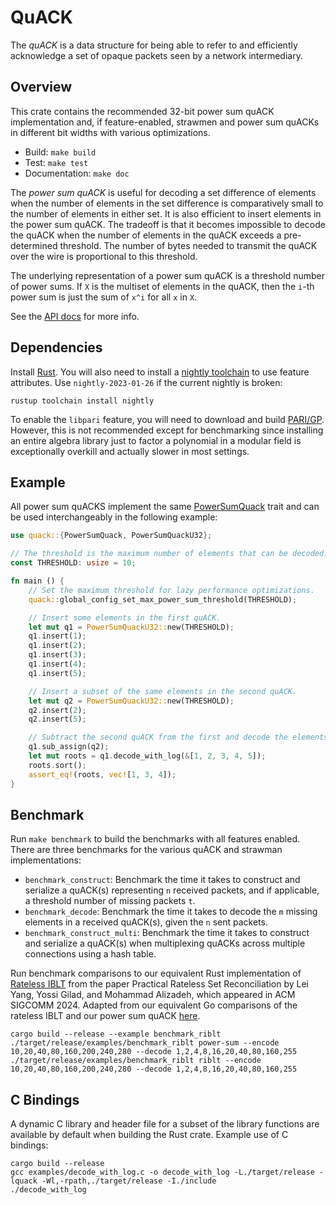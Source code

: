 # QuACK

The _quACK_ is a data structure for being able to refer to and efficiently
acknowledge a set of opaque packets seen by a network intermediary.

## Overview

This crate contains the recommended 32-bit power sum quACK implementation and,
if feature-enabled, strawmen and power sum quACKs in different bit widths with
various optimizations.

* Build: `make build`
* Test: `make test`
* Documentation: `make doc`

The _power sum quACK_ is useful for decoding a set difference of elements when
the number of elements in the set difference is comparatively small to the
number of elements in either set. It is also efficient to insert elements in the
power sum quACK. The tradeoff is that it becomes impossible to decode the quACK
when the number of elements in the quACK exceeds a pre-determined threshold. The
number of bytes needed to transmit the quACK over the wire is proportional to
this threshold.

The underlying representation of a power sum quACK is a threshold number of
power sums. If `X` is the multiset of elements in the quACK, then the `i`-th
power sum is just the sum of `x^i` for all `x` in `X`.

See the [API docs](https://ginayuan.com/quack/quack/) for more info.

## Dependencies

Install [Rust](https://www.rust-lang.org/tools/install). You will also need to
install a [nightly toolchain](https://rust-lang.github.io/rustup/concepts/channels.html)
to use feature attributes. Use `nightly-2023-01-26` if the current nightly is
broken:

```
rustup toolchain install nightly
```

To enable the `libpari` feature, you will need to download and build
[PARI/GP](https://pari.math.u-bordeaux.fr/download.html). However, this is not
recommended except for benchmarking since installing an entire algebra library
just to factor a polynomial in a modular field is exceptionally overkill and
actually slower in most settings.

## Example

All power sum quACKS implement the same [PowerSumQuack](https://ginayuan.com/quack/quack/trait.PowerSumQuack.html)
trait and can be used interchangeably in the following example:

```rust
use quack::{PowerSumQuack, PowerSumQuackU32};

// The threshold is the maximum number of elements that can be decoded.
const THRESHOLD: usize = 10;

fn main () {
    // Set the maximum threshold for lazy performance optimizations.
    quack::global_config_set_max_power_sum_threshold(THRESHOLD);

    // Insert some elements in the first quACK.
    let mut q1 = PowerSumQuackU32::new(THRESHOLD);
    q1.insert(1);
    q1.insert(2);
    q1.insert(3);
    q1.insert(4);
    q1.insert(5);

    // Insert a subset of the same elements in the second quACK.
    let mut q2 = PowerSumQuackU32::new(THRESHOLD);
    q2.insert(2);
    q2.insert(5);

    // Subtract the second quACK from the first and decode the elements.
    q1.sub_assign(q2);
    let mut roots = q1.decode_with_log(&[1, 2, 3, 4, 5]);
    roots.sort();
    assert_eq!(roots, vec![1, 3, 4]);
}
```

## Benchmark

Run `make benchmark` to build the benchmarks with all features enabled.
There are three benchmarks for the various quACK and strawman implementations:

* `benchmark_construct`: Benchmark the time it takes to construct and serialize
a quACK(s) representing `n` received packets, and if applicable, a threshold
number of missing packets `t`.
* `benchmark_decode`: Benchmark the time it takes to decode the `m` missing
elements in a received quACK(s), given the `n` sent packets.
* `benchmark_construct_multi`: Benchmark the time it takes to construct and
serialize a quACK(s) when multiplexing quACKs across multiple connections using
a hash table.

Run benchmark comparisons to our equivalent Rust implementation of
[Rateless IBLT](https://github.com/yangl1996/riblt) from the paper Practical
Rateless Set Reconciliation by Lei Yang, Yossi Gilad, and Mohammad Alizadeh,
which appeared in ACM SIGCOMM 2024. Adapted from our equivalent Go comparisons
of the rateless IBLT and our power sum quACK [here](https://github.com/ygina/subset-reconciliation).

```
cargo build --release --example benchmark_riblt
./target/release/examples/benchmark_riblt power-sum --encode 10,20,40,80,160,200,240,280 --decode 1,2,4,8,16,20,40,80,160,255
./target/release/examples/benchmark_riblt riblt --encode 10,20,40,80,160,200,240,280 --decode 1,2,4,8,16,20,40,80,160,255
```

## C Bindings

A dynamic C library and header file for a subset of the library functions are
available by default when building the Rust crate. Example use of C bindings:

```
cargo build --release
gcc examples/decode_with_log.c -o decode_with_log -L./target/release -lquack -Wl,-rpath,./target/release -I./include
./decode_with_log
```
